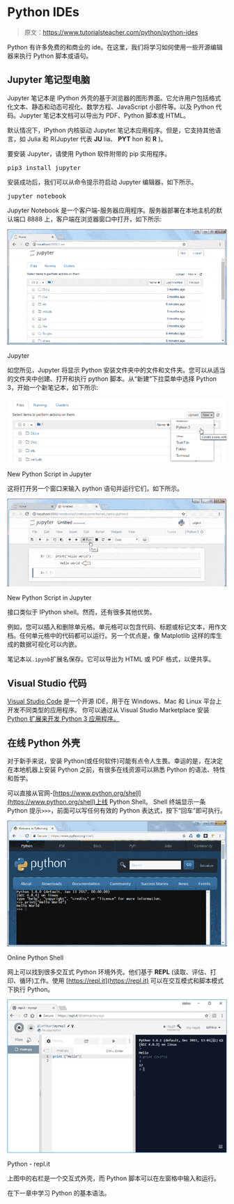 # Python IDEs

> 原文：<https://www.tutorialsteacher.com/python/python-ides>

Python 有许多免费的和商业的 ide。在这里，我们将学习如何使用一些开源编辑器来执行 Python 脚本或语句。

## Jupyter 笔记型电脑

Jupyter 笔记本是 IPython 外壳的基于浏览器的图形界面。它允许用户包括格式化文本、静态和动态可视化、数学方程、JavaScript 小部件等。以及 Python 代码。Jupyter 笔记本文档可以导出为 PDF、Python 脚本或 HTML。

默认情况下，IPython 内核驱动 Jupyter 笔记本应用程序。但是，它支持其他语言，如 Julia 和 R(Jupyter 代表 **JU** lia、 **PYT** hon 和 **R** )。

要安装 Jupyter，请使用 Python 软件附带的 pip 实用程序。

<samp>pip3 install jupyter</samp>

安装成功后，我们可以从命令提示符启动 Jupyter 编辑器，如下所示。

<samp>jupyter notebook</samp>

Jupyter Notebook 是一个客户端-服务器应用程序。服务器部署在本地主机的默认端口 8888 上，客户端在浏览器窗口中打开，如下所示:

[![](img/e7634ca9153ae345de658156a8419cff.png)](../../Content/images/python/jupyter.png) 

Jupyter



如您所见，Jupyter 将显示 Python 安装文件夹中的文件和文件夹。您可以从适当的文件夹中创建、打开和执行 python 脚本。从“新建”下拉菜单中选择 Python 3，开始一个新笔记本，如下所示:

[![](img/ca4bb0bb6048f57027093546deed3564.png)](../../Content/images/python/jupyter-new.png) 

New Python Script in Jupyter



这将打开另一个窗口来输入 python 语句并运行它们，如下所示。

[![](img/91ac64346d9715a9b26b72e5b8bf99ca.png)](../../Content/images/python/jupyter-run.png) 

New Python Script in Jupyter



接口类似于 IPython shell。然而，还有很多其他优势。

例如，您可以插入和删除单元格。单元格可以包含代码、标题或标记文本，用作文档。任何单元格中的代码都可以运行。另一个优点是，像 Matplotlib 这样的库生成的数据可视化可以内嵌。

笔记本以`.ipynb`扩展名保存。它可以导出为 HTML 或 PDF 格式，以便共享。

## Visual Studio 代码

[Visual Studio Code](https://code.visualstudio.com/) 是一个开源 IDE，用于在 Windows、Mac 和 Linux 平台上开发不同类型的应用程序。 你可以通过从 Visual Studio Marketplace 安装 [Python 扩展来开发 Python 3 应用程序。](https://marketplace.visualstudio.com/items?itemName=ms-python.python)

## 在线 Python 外壳

对于新手来说，安装 Python(或任何软件)可能有点令人生畏。幸运的是，在决定在本地机器上安装 Python 之前，有很多在线资源可以熟悉 Python 的语法、特性和哲学。

可以直接从官网-[https://www.python.org/shell](https://www.python.org/shell)上线 Python Shell。 Shell 终端显示一条 Python 提示`>>>`，前面可以写任何有效的 Python 表达式，按下“回车”即可执行。

[![](img/c8c2678b059a6e4bd49b1a28f1bbdca6.png)](../../Content/images/python/online-editor2.png) 

Online Python Shell



网上可以找到很多交互式 Python 环境外壳。他们基于 **REPL** (读取、评估、打印、循环)工作。使用 [https://repl.it](https://repl.it) 可以在交互模式和脚本模式下执行 Python。

[![](img/eb02f16f06ab94ba29ee35821294bf41.png)](../../Content/images/python/repl.png) 

Python - repl.it



上图中的右栏是一个交互式外壳，而 Python 脚本可以在左窗格中输入和运行。

在下一章中学习 Python 的基本语法。